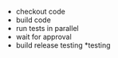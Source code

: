 * checkout code
* build code
* run tests in parallel
* wait for approval
* build release testing
*testing
